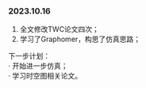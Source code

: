### 2023.10.16

1. 全文修改TWC论文四次；    
2. 学习了Graphomer，构思了仿真思路；

下一步计划：  
· 开始进一步仿真；   
· 学习时空图相关论文。    
